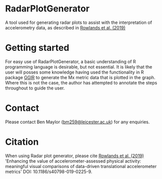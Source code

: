 # RadarPlotGenerator
A tool used for generating radar plots to assist with the interpretation of accelerometry data, as described in [Rowlands et al. (2019)](https://sportsmedicine-open.springeropen.com/articles/10.1186/s40798-019-0225-9)


# Getting started
For easy use of RadarPlotGenerator, a basic understanding of R programming language is desirable, but not essential. It is likely that the user will posses some knowledge having used the functionality in R package [GGIR](https://github.com/wadpac/GGIR) to generate the Mx metric data that is plotted in the graph. Where this is not the case, the author has attempted to annotate the steps throughout to guide the user. 


# Contact
Please contact Ben Maylor (bm259@leicester.ac.uk) for any enquiries.


# Citation
When using Radar plot generator, please cite [Rowlands et al. (2019)](https://sportsmedicine-open.springeropen.com/articles/10.1186/s40798-019-0225-9)
'Enhancing the value of accelerometer-assessed physical activity: meaningful visual comparisons of data-driven translational accelerometer metrics' 
DOI: 10.1186/s40798-019-0225-9.

